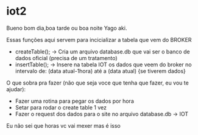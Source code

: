 # iot2


Bueno bom dia,boa tarde ou boa noite Yago aki.

Essas funções aqui servem para incicializar a tabela que vem do BROKER

- createTable(); -> Cria um arquivo database.db que vai ser o banco de dados oficial (precisa de um tratamento)
- insertTable(); -> Insere na tabela IOT os dados que veem do broker no intervalo de:
                                                       (data atual-1hora) até a (data atual) {se tiverem dados}

O que sobra pra fazer (não que seja voce que tenha que fazer, eu vou te ajudar):
 - Fazer uma rotina para pegar os dados por hora
 - Setar para rodar o create table 1 vez
 - Fazer o request dos dados para o site no arquivo database.db -> IOT

Eu não sei que horas vc vai mexer mas é isso
